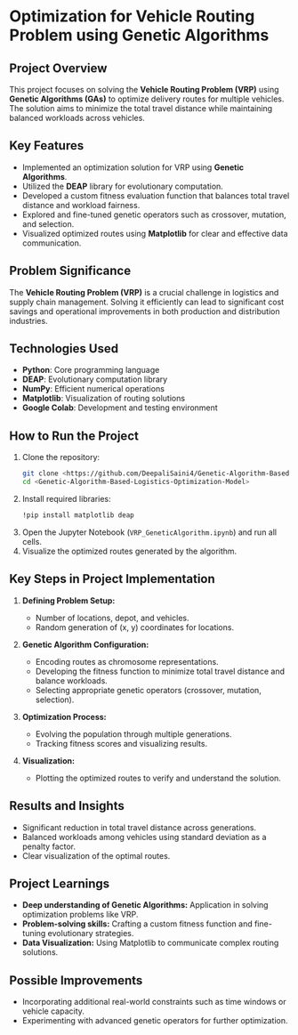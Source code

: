 # Optimization for Vehicle Routing Problem using Genetic Algorithms

## Project Overview
This project focuses on solving the **Vehicle Routing Problem (VRP)** using **Genetic Algorithms (GAs)** to optimize delivery routes for multiple vehicles. The solution aims to minimize the total travel distance while maintaining balanced workloads across vehicles.

## Key Features
- Implemented an optimization solution for VRP using **Genetic Algorithms**.
- Utilized the **DEAP** library for evolutionary computation.
- Developed a custom fitness evaluation function that balances total travel distance and workload fairness.
- Explored and fine-tuned genetic operators such as crossover, mutation, and selection.
- Visualized optimized routes using **Matplotlib** for clear and effective data communication.

## Problem Significance
The **Vehicle Routing Problem (VRP)** is a crucial challenge in logistics and supply chain management. Solving it efficiently can lead to significant cost savings and operational improvements in both production and distribution industries.

## Technologies Used
- **Python**: Core programming language
- **DEAP**: Evolutionary computation library
- **NumPy**: Efficient numerical operations
- **Matplotlib**: Visualization of routing solutions
- **Google Colab**: Development and testing environment

## How to Run the Project
1. Clone the repository:
   ```bash
   git clone <https://github.com/DeepaliSaini4/Genetic-Algorithm-Based-Logistics-Optimization-Model.git>
   cd <Genetic-Algorithm-Based-Logistics-Optimization-Model>
   ```
2. Install required libraries:
   ```bash
   !pip install matplotlib deap
   ```
3. Open the Jupyter Notebook (`VRP_GeneticAlgorithm.ipynb`) and run all cells.
4. Visualize the optimized routes generated by the algorithm.

## Key Steps in Project Implementation
1. **Defining Problem Setup:**
   - Number of locations, depot, and vehicles.
   - Random generation of (x, y) coordinates for locations.

2. **Genetic Algorithm Configuration:**
   - Encoding routes as chromosome representations.
   - Developing the fitness function to minimize total travel distance and balance workloads.
   - Selecting appropriate genetic operators (crossover, mutation, selection).

3. **Optimization Process:**
   - Evolving the population through multiple generations.
   - Tracking fitness scores and visualizing results.

4. **Visualization:**
   - Plotting the optimized routes to verify and understand the solution.

## Results and Insights
- Significant reduction in total travel distance across generations.
- Balanced workloads among vehicles using standard deviation as a penalty factor.
- Clear visualization of the optimal routes.

## Project Learnings
- **Deep understanding of Genetic Algorithms:** Application in solving optimization problems like VRP.
- **Problem-solving skills:** Crafting a custom fitness function and fine-tuning evolutionary strategies.
- **Data Visualization:** Using Matplotlib to communicate complex routing solutions.

## Possible Improvements
- Incorporating additional real-world constraints such as time windows or vehicle capacity.
- Experimenting with advanced genetic operators for further optimization.


